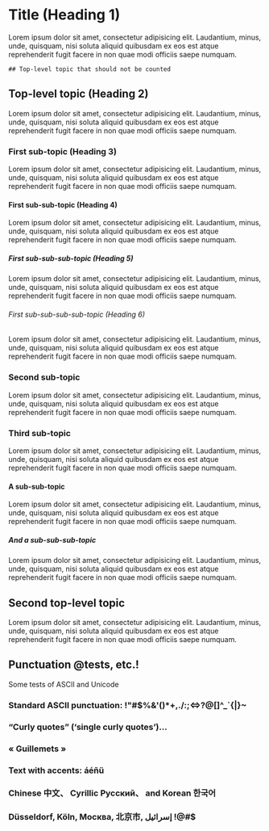 # Title (Heading 1)

Lorem ipsum dolor sit amet, consectetur adipisicing elit. Laudantium, minus, unde, quisquam, nisi soluta aliquid quibusdam ex eos est atque reprehenderit fugit facere in non quae modi officiis saepe numquam.
```
## Top-level topic that should not be counted
```
## Top-level topic (Heading 2)

<!-- TocDown Begin -->
Lorem ipsum dolor sit amet, consectetur adipisicing elit. Laudantium, minus, unde, quisquam, nisi soluta aliquid quibusdam ex eos est atque reprehenderit fugit facere in non quae modi officiis saepe numquam.

### First sub-topic (Heading 3)

Lorem ipsum dolor sit amet, consectetur adipisicing elit. Laudantium, minus, unde, quisquam, nisi soluta aliquid quibusdam ex eos est atque reprehenderit fugit facere in non quae modi officiis saepe numquam.

#### First sub-sub-topic (Heading 4)

Lorem ipsum dolor sit amet, consectetur adipisicing elit. Laudantium, minus, unde, quisquam, nisi soluta aliquid quibusdam ex eos est atque reprehenderit fugit facere in non quae modi officiis saepe numquam.

##### First sub-sub-sub-topic (Heading 5)

Lorem ipsum dolor sit amet, consectetur adipisicing elit. Laudantium, minus, unde, quisquam, nisi soluta aliquid quibusdam ex eos est atque reprehenderit fugit facere in non quae modi officiis saepe numquam.

###### First sub-sub-sub-sub-topic (Heading 6)

Lorem ipsum dolor sit amet, consectetur adipisicing elit. Laudantium, minus, unde, quisquam, nisi soluta aliquid quibusdam ex eos est atque reprehenderit fugit facere in non quae modi officiis saepe numquam.

### Second sub-topic

Lorem ipsum dolor sit amet, consectetur adipisicing elit. Laudantium, minus, unde, quisquam, nisi soluta aliquid quibusdam ex eos est atque reprehenderit fugit facere in non quae modi officiis saepe numquam.

### Third sub-topic

Lorem ipsum dolor sit amet, consectetur adipisicing elit. Laudantium, minus, unde, quisquam, nisi soluta aliquid quibusdam ex eos est atque reprehenderit fugit facere in non quae modi officiis saepe numquam.

#### A sub-sub-topic

Lorem ipsum dolor sit amet, consectetur adipisicing elit. Laudantium, minus, unde, quisquam, nisi soluta aliquid quibusdam ex eos est atque reprehenderit fugit facere in non quae modi officiis saepe numquam.

##### And a sub-sub-sub-topic

Lorem ipsum dolor sit amet, consectetur adipisicing elit. Laudantium, minus, unde, quisquam, nisi soluta aliquid quibusdam ex eos est atque reprehenderit fugit facere in non quae modi officiis saepe numquam.

## Second top-level topic

Lorem ipsum dolor sit amet, consectetur adipisicing elit. Laudantium, minus, unde, quisquam, nisi soluta aliquid quibusdam ex eos est atque reprehenderit fugit facere in non quae modi officiis saepe numquam.

## Punctuation @tests, etc.!

Some tests of ASCII and Unicode

### Standard ASCII punctuation: !"#$%&'()*+,./:;<=>?@[\]^_`{|}~

### “Curly quotes” (‘single curly quotes’)…

### « Guillemets »

### Text with accents: áéñü

### Chinese 中文、 Cyrillic Русский、 and Korean 한국어

### Düsseldorf, Köln, Москва, 北京市, إسرائيل !@#$
